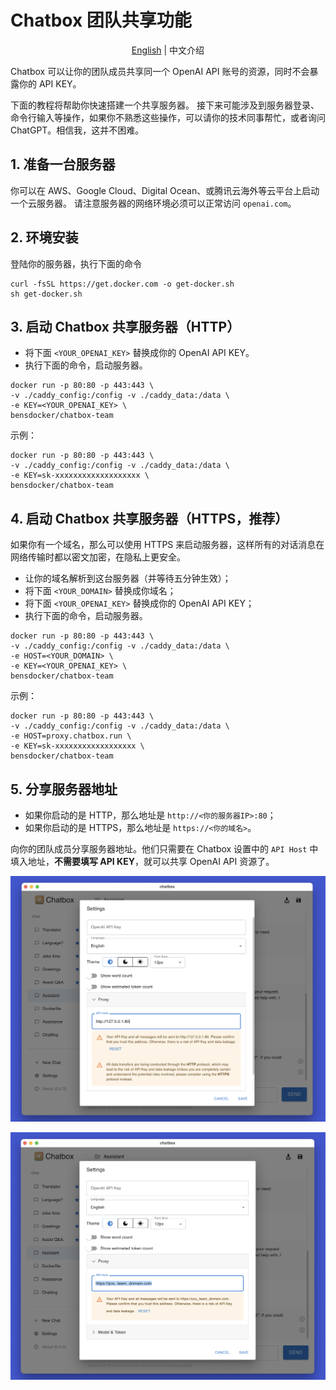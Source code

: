 # Chatbox 团队共享功能

<p align="center">
    <a href="./README.md">English</a> | 中文介绍
</p>

Chatbox 可以让你的团队成员共享同一个 OpenAI API 账号的资源，同时不会暴露你的 API KEY。

下面的教程将帮助你快速搭建一个共享服务器。
接下来可能涉及到服务器登录、命令行输入等操作，如果你不熟悉这些操作，可以请你的技术同事帮忙，或者询问 ChatGPT。相信我，这并不困难。

## 1. 准备一台服务器

你可以在 AWS、Google Cloud、Digital Ocean、或腾讯云海外等云平台上启动一个云服务器。
请注意服务器的网络环境必须可以正常访问 `openai.com`。

## 2. 环境安装

登陆你的服务器，执行下面的命令
```shell
curl -fsSL https://get.docker.com -o get-docker.sh
sh get-docker.sh
```

## 3. 启动 Chatbox 共享服务器（HTTP）

- 将下面 `<YOUR_OPENAI_KEY>` 替换成你的 OpenAI API KEY。
- 执行下面的命令，启动服务器。

```shell
docker run -p 80:80 -p 443:443 \
-v ./caddy_config:/config -v ./caddy_data:/data \
-e KEY=<YOUR_OPENAI_KEY> \
bensdocker/chatbox-team 
```

示例：
```shell
docker run -p 80:80 -p 443:443 \
-v ./caddy_config:/config -v ./caddy_data:/data \
-e KEY=sk-xxxxxxxxxxxxxxxxxxx \
bensdocker/chatbox-team 
```

## 4. 启动 Chatbox 共享服务器（HTTPS，推荐）

如果你有一个域名，那么可以使用 HTTPS 来启动服务器，这样所有的对话消息在网络传输时都以密文加密，在隐私上更安全。

- 让你的域名解析到这台服务器（并等待五分钟生效）；
- 将下面 `<YOUR_DOMAIN>` 替换成你域名；
- 将下面 `<YOUR_OPENAI_KEY>` 替换成你的 OpenAI API KEY；
- 执行下面的命令，启动服务器。

```shell
docker run -p 80:80 -p 443:443 \
-v ./caddy_config:/config -v ./caddy_data:/data \
-e HOST=<YOUR_DOMAIN> \
-e KEY=<YOUR_OPENAI_KEY> \
bensdocker/chatbox-team 
```

示例：
```shell
docker run -p 80:80 -p 443:443 \
-v ./caddy_config:/config -v ./caddy_data:/data \
-e HOST=proxy.chatbox.run \
-e KEY=sk-xxxxxxxxxxxxxxxxxx \
bensdocker/chatbox-team 
```

## 5. 分享服务器地址

- 如果你启动的是 HTTP，那么地址是 `http://<你的服务器IP>:80`；
- 如果你启动的是 HTTPS，那么地址是 `https://<你的域名>`。

向你的团队成员分享服务器地址。他们只需要在 Chatbox 设置中的 `API Host` 中填入地址，**不需要填写 API KEY**，就可以共享 OpenAI API 资源了。

![](./demo_http.png)

![](./demo_https.png)
